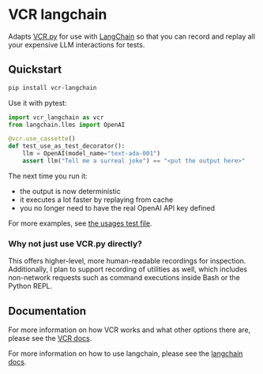 # VCR langchain

Adapts [VCR.py](https://github.com/kevin1024/vcrpy) for use with [LangChain](https://github.com/hwchase17/langchain) so that you can record and replay all your expensive LLM interactions for tests.

## Quickstart

```bash
pip install vcr-langchain
```

Use it with pytest:

```python
import vcr_langchain as vcr
from langchain.llms import OpenAI

@vcr.use_cassette()
def test_use_as_test_decorator():
    llm = OpenAI(model_name="text-ada-001")
    assert llm("Tell me a surreal joke") == "<put the output here>"
```

The next time you run it:

- the output is now deterministic
- it executes a lot faster by replaying from cache
- you no longer need to have the real OpenAI API key defined

For more examples, see [the usages test file](tests/test_usage.py).

### Why not just use VCR.py directly?

This offers higher-level, more human-readable recordings for inspection. Additionally, I plan to support recording of utilities as well, which includes non-network requests such as command executions inside Bash or the Python REPL.

## Documentation

For more information on how VCR works and what other options there are, please see the [VCR docs](https://vcrpy.readthedocs.io/en/latest/index.html).

For more information on how to use langchain, please see the [langchain docs](https://langchain.readthedocs.io/en/latest/).
